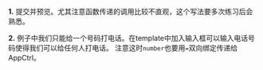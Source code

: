 **1.** 提交并预览。尤其注意函数传递的调用比较不直观，这个写法要多次练习后会熟悉。

**2.** 例子中我们只能给一个号码打电话。在template中加入输入框可以输入电话号码使得我们可以给任何人打电话。
注意这时```number```也要用```=```双向绑定传递给AppCtrl。